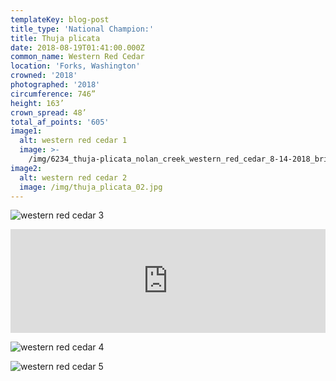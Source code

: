 ```yaml
---
templateKey: blog-post
title_type: 'National Champion:'
title: Thuja plicata
date: 2018-08-19T01:41:00.000Z
common_name: Western Red Cedar
location: 'Forks, Washington'
crowned: '2018'
photographed: '2018'
circumference: 746”
height: 163’
crown_spread: 48’
total_af_points: '605'
image1:
  alt: western red cedar 1
  image: >-
    /img/6234_thuja-plicata_nolan_creek_western_red_cedar_8-14-2018_brian_kelley_full.jpg
image2:
  alt: western red cedar 2
  image: /img/thuja_plicata_02.jpg
---
```

![western red cedar 3](/img/thuja_plicata_03.jpg "western red cedar 3")

<iframe width="100%" height="166" scrolling="no" frameborder="no" allow="autoplay" src="https://w.soundcloud.com/player/?url=https%3A//api.soundcloud.com/tracks/633305538&color=%23ff5500&auto_play=false&hide_related=false&show_comments=true&show_user=true&show_reposts=false&show_teaser=true"></iframe>

![western red cedar 4](/img/thuja_plicata_01.jpg "western red cedar 4")

![western red cedar 5](/img/6234_thuja-plicata_nolan_creek_western_red_cedar_8-14-2018_brian_kelley_scale.jpg "western red cedar 5")
